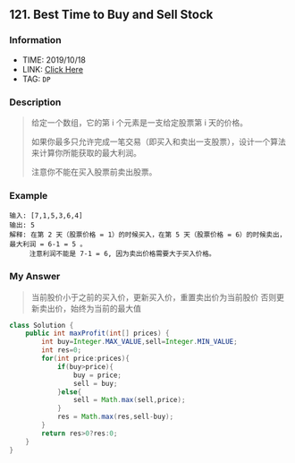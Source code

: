 ## 121. Best Time to Buy and Sell Stock

### Information
* TIME: 2019/10/18
* LINK: [Click Here](https://leetcode-cn.com/problems/best-time-to-buy-and-sell-stock/)
* TAG: `DP`

### Description
> 给定一个数组，它的第 i 个元素是一支给定股票第 i 天的价格。
>
> 如果你最多只允许完成一笔交易（即买入和卖出一支股票），设计一个算法来计算你所能获取的最大利润。
>
> 注意你不能在买入股票前卖出股票。


### Example
```text
输入: [7,1,5,3,6,4]
输出: 5
解释: 在第 2 天（股票价格 = 1）的时候买入，在第 5 天（股票价格 = 6）的时候卖出，最大利润 = 6-1 = 5 。
     注意利润不能是 7-1 = 6, 因为卖出价格需要大于买入价格。

```

### My Answer
> 当前股价小于之前的买入价，更新买入价，重置卖出价为当前股价
> 否则更新卖出价，始终为当前的最大值

```java
class Solution {
    public int maxProfit(int[] prices) {
        int buy=Integer.MAX_VALUE,sell=Integer.MIN_VALUE;
        int res=0;
        for(int price:prices){
            if(buy>price){
                buy = price;
                sell = buy;
            }else{
                sell = Math.max(sell,price);
            }
            res = Math.max(res,sell-buy);
        }
        return res>0?res:0;
    }
}
```
